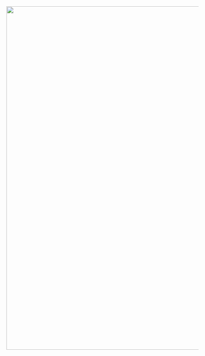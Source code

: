 <img src="https://app.lucidchart.com/invitations/accept/79145ff4-41b0-457f-b0b2-5de0ccf9caf0" width=900>
